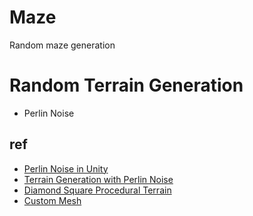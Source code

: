 # Maze
Random maze generation


# Random Terrain Generation
- Perlin Noise
## ref 
- [Perlin Noise in Unity](https://www.youtube.com/watch?v=bG0uEXV6aHQ)
- [Terrain Generation with Perlin Noise](https://www.youtube.com/watch?v=vFvwyu_ZKfU&t=28s)
- [Diamond Square Procedural Terrain](https://www.youtube.com/watch?v=1HV8GbFnCik)
- [Custom Mesh](https://www.youtube.com/watch?v=UeqBwK27sV4&feature=youtu.be)
